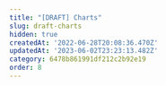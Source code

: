 ```yaml
---
title: "[DRAFT] Charts"
slug: draft-charts
hidden: true
createdAt: '2022-06-28T20:08:36.470Z'
updatedAt: '2023-06-02T23:23:13.482Z'
category: 6478b861991df212c2b92e19
order: 8
---
```

